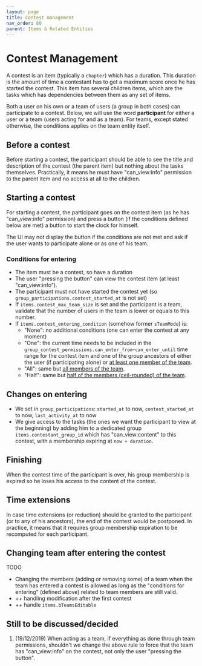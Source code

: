 ```yaml
---
layout: page
title: Contest management
nav_order: 80
parent: Items & Related Entities
---
```


# Contest Management

A contest is an item (typically a `chapter`) which has a duration. This duration is the amount of time a contestant has to get a maximum score once he has started the contest. This item has several children items, which are the tasks which has dependencies between them as any set of items.

Both a user on his own or a team of users (a group in both cases) can participate to a contest. Below, we will use the word **participant** for either a user or a team (users acting for and as a team). For teams, except stated otherwise, the conditions applies on the team entity itself.

## Before a contest

Before starting a contest, the participant should be able to see the title and description of the contest (the parent item) but nothing about the tasks themselves. Practically, it means he must have "can_view:info" permission to the parent item and no access at all to the children.

## Starting a contest

For starting a contest, the participant goes on the contest item (as he has "can_view:info" permission) and press a button (if the conditions defined below are met) a button to start the clock for himself.

The UI may not display the button if the conditions are not met and ask if the user wants to participate alone or as one of his team.

### Conditions for entering

* The item must be a contest, so have a duration
* The user "pressing the button" can view the contest item (at least "can_view:info").
* The participant must not have started the contest yet (so `group_participations.contest_started_at` is not set)
* If `items.contest_max_team_size` is set and the participant is a team, validate that the number of users in the team is lower or equals to this number.
* If `items.contest_entering_condition` (somehow former `sTeamMode`) is:
  * "None": no additional conditions (one can enter the contest at any moment)
  * "One": the current time needs to be included in the `group_contest_permissions.can_enter_from`-`can_enter_until` time range for the contest item and one of the group ancestors of either the user (if participating alone) or <span style="text-decoration: underline">at least one member of the team</span>.
  * "All": same but <span style="text-decoration: underline">all members of the team</span>.
  * "Half": same but <span style="text-decoration: underline">half of the members (ceil-rounded) of the team</span>.

## Changes on entering

* We set in `group_participations`: `started_at` to now, `contest_started_at` to now, `last_activity_at` to now
* We give access to the tasks (the ones we want the participant to view at the beginning) by adding him to a dedicated group `items.contestant_group_id` which has "can_view:content" to this contest, with a membership expiring at `now + duration`.

## Finishing

When the contest time of the participant is over, his group membership is expired so he loses his access to the content of the contest.

## Time extensions

In case time extensions (or reduction) should be granted to the participant (or to any of his ancestors), the end of the contest would be postponed. In practice, it means that it requires group membership expiration to be recomputed for each participant.

## Changing team after entering the contest

<span class="label label-yellow">TODO</span>
* Changing the members (adding or removing some) of a team when the team has entered a contest is allowed as long as the "conditions for entering" (defined above) related to team members are still valid.
* ++ handling modification after the first contest
* ++ handle `items.bTeamsEditable`

## Still to be discussed/decided

1. (19/12/2019) When acting as a team, if everything as done through team permissions, shouldn't we change the above rule to force that the team has "can_view:info" on the contest, not only the user "pressing the button".
